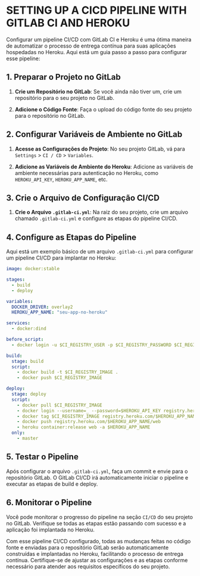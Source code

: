 # SETTING UP A CICD PIPELINE WITH GITLAB CI AND HEROKU
Configurar um pipeline CI/CD com GitLab CI e Heroku é uma ótima maneira de automatizar o processo de entrega contínua para suas aplicações hospedadas no Heroku. Aqui está um guia passo a passo para configurar esse pipeline:

## 1. Preparar o Projeto no GitLab
1. **Crie um Repositório no GitLab**: Se você ainda não tiver um, crie um repositório para o seu projeto no GitLab.

2. **Adicione o Código Fonte**: Faça o upload do código fonte do seu projeto para o repositório no GitLab.

## 2. Configurar Variáveis de Ambiente no GitLab
1. **Acesse as Configurações do Projeto**: No seu projeto GitLab, vá para `Settings` > `CI / CD` > `Variables`.

2. **Adicione as Variáveis de Ambiente do Heroku**: Adicione as variáveis de ambiente necessárias para autenticação no Heroku, como `HEROKU_API_KEY`, `HEROKU_APP_NAME`, etc.

## 3. Crie o Arquivo de Configuração CI/CD
1. **Crie o Arquivo `.gitlab-ci.yml`**: Na raiz do seu projeto, crie um arquivo chamado `.gitlab-ci.yml` e configure as etapas do pipeline CI/CD.

## 4. Configure as Etapas do Pipeline
Aqui está um exemplo básico de um arquivo `.gitlab-ci.yml` para configurar um pipeline CI/CD para implantar no Heroku:

```yaml
image: docker:stable

stages:
  - build
  - deploy

variables:
  DOCKER_DRIVER: overlay2
  HEROKU_APP_NAME: "seu-app-no-heroku"

services:
  - docker:dind

before_script:
  - docker login -u $CI_REGISTRY_USER -p $CI_REGISTRY_PASSWORD $CI_REGISTRY

build:
  stage: build
  script:
    - docker build -t $CI_REGISTRY_IMAGE .
    - docker push $CI_REGISTRY_IMAGE

deploy:
  stage: deploy
  script:
    - docker pull $CI_REGISTRY_IMAGE
    - docker login --username=_ --password=$HEROKU_API_KEY registry.heroku.com
    - docker tag $CI_REGISTRY_IMAGE registry.heroku.com/$HEROKU_APP_NAME/web
    - docker push registry.heroku.com/$HEROKU_APP_NAME/web
    - heroku container:release web -a $HEROKU_APP_NAME
  only:
    - master
```

## 5. Testar o Pipeline
Após configurar o arquivo `.gitlab-ci.yml`, faça um commit e envie para o repositório GitLab. O GitLab CI/CD irá automaticamente iniciar o pipeline e executar as etapas de build e deploy.

## 6. Monitorar o Pipeline
Você pode monitorar o progresso do pipeline na seção `CI/CD` do seu projeto no GitLab. Verifique se todas as etapas estão passando com sucesso e a aplicação foi implantada no Heroku.

Com esse pipeline CI/CD configurado, todas as mudanças feitas no código fonte e enviadas para o repositório GitLab serão automaticamente construídas e implantadas no Heroku, facilitando o processo de entrega contínua. Certifique-se de ajustar as configurações e as etapas conforme necessário para atender aos requisitos específicos do seu projeto.